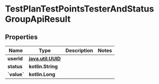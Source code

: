 
# TestPlanTestPointsTesterAndStatusGroupApiResult

## Properties
| Name | Type | Description | Notes |
| ------------ | ------------- | ------------- | ------------- |
| **userId** | [**java.util.UUID**](java.util.UUID.md) |  |  |
| **status** | **kotlin.String** |  |  |
| **&#x60;value&#x60;** | **kotlin.Long** |  |  |



